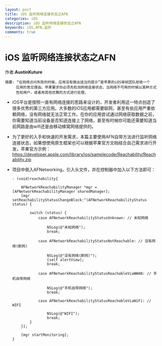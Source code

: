 ```yaml
---
layout: post
title: iOS 监听网络连接状态之AFN
categories: iOS
description: iOS 监听网络连接状态之AFN
keywords: iOS,AFN,监听
comments: true
---
```




# iOS 监听网络连接状态之AFN

作者:**AustinKuture**

```
摘要: “在网络访问失败的时候，应用没有做出适当的提示”是苹果的iOS审核团队拒绝一个
     应用的常见理由。苹果要求你必须先检测网络连接状态，当网络不可用的时候以某种方式
     告知用户，或者用其他优雅的方式进行处理。
```

- iOS平台是按照一直有网络连接的思路来设计的，开发者利用这一特点创造了很多优秀的第三方应用。大多数的iOS应用都需要联网，甚至有些应用严重依赖网络，没有网络就无法正常工作。在你的应用尝试通过网络获取数据之前，你需要知道当前设备是否知道连接上了网络，甚至有时候你可能还需要知道当前网路是由wifi还是由移动蜂窝网络提供的。

- 为了更好的入手和快速的开发需求，本篇主要使用AFN自带方法进行监听网络连接状态，如果想使用原生框架也可以根据苹果官方文档结合自己需求进行开发，苹果官方示例：<https://developer.apple.com/library/ios/samplecode/Reachability/Reachability.zip>

- 项目中倒入AFNetworking，引入头文件，并在控制器中加入以下方法即可：

  ```
  - (void)reachability{

      AFNetworkReachabilityManager *mgr = [AFNetworkReachabilityManager sharedManager];
      [mgr setReachabilityStatusChangeBlock:^(AFNetworkReachabilityStatus status) {

          switch (status) {
              case AFNetworkReachabilityStatusUnknown: // 未知网络

                  NSLog(@"未知网络");
                  break;

              case AFNetworkReachabilityStatusNotReachable: // 没有网络(断网)

                  NSLog(@"没有网络(断网)");
                  [self alertView];
                  break;

              case AFNetworkReachabilityStatusReachableViaWWAN: // 手机自带网络

                  NSLog(@"手机自带网络");
                  break;

              case AFNetworkReachabilityStatusReachableViaWiFi: // WIFI

                  NSLog(@"WIFI");
                  break;
          }
      }];

      [mgr startMonitoring];
  }
  ```